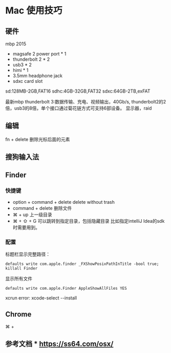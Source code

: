 # Mac 使用技巧

## 硬件
mbp 2015
* magsafe 2 power port * 1
* thunderbolt 2 * 2
* usb3 * 2
* himi * 1
* 3.5mm headphone jack
* sdxc card slot

sd:128MB-2GB,FAT16
sdhc:4GB-32GB,FAT32
sdxc:64GB-2TB,exFAT


最新mbp
thunderbolt 3:数据传输、充电、视频输出，40Gb/s, thunderbolt2的2倍，usb3的8倍，单个接口通过菊花链方式可支持6部设备。
显示器，raid


## 编辑
fn + delete 删除光标后面的元素

## 搜狗输入法

## Finder

### 快捷键
* option + command + delete delete without trash
* command + delete 删除文件
* ⌘ + up 上一级目录
* ⌘ + ⇧ + G 可以跳转到指定目录，包括隐藏目录 比如指定intelliJ Idea的sdk时需要用到。

### 配置
标题栏显示完整路径：
```
defaults write com.apple.finder _FXShowPosixPathInTitle -bool true; killall Finder
```

显示所有文件
```
defaults write com.apple.Finder AppleShowAllFiles YES
```



xcrun error: xcode-select --install

## Chrome
⌘ +




## 参考文档 * https://ss64.com/osx/
